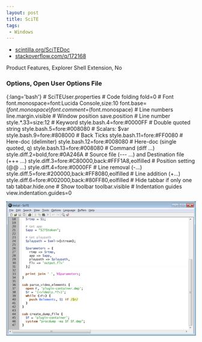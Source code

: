 ```yaml
---
layout: post
title: SciTE
tags:
 - Windows
---
```


* [scintilla.org/SciTEDoc](http://scintilla.org/SciTEDoc)
* [stackoverflow.com/q/172168](http://stackoverflow.com/q/172168)

Product Features, Explorer Shell Extension, No

### Options, Open User Options File

{:lang='bash'}
	# SciTEUser.properties
	# Code folding
	fold=0
	# Font
	font.monospace=font:Lucida Console,size:10
	font.base=$(font.monospace)
	font.comment=$(font.monospace)
	# Line numbers
	line.margin.visible
	# Window position
	save.position
	# Line number
	style.*.33=size:12
	# Keyword
	style.bash.4=fore:#0000FF
	# Double quoted string
	style.bash.5=fore:#008080
	# Scalars: $var
	style.bash.9=fore:#808000
	# Back Ticks
	style.bash.11=fore:#FF0080
	# Here-doc (delimiter)
	style.bash.12=fore:#008080
	# Here-doc (single quoted, q)
	style.bash.13=fore:#008080
	# Command (diff ...)
	style.diff.2=bold,fore:#0A246A
	# Source file (--- ...) and Destination file (+++ ...)
	style.diff.3=fore:#C80000,back:#FFF1A8,eolfilled
	# Position setting (@@ ...)
	style.diff.4=fore:#0000FF
	# Line removal (-...)
	style.diff.5=fore:#200000,back:#FF8080,eolfilled
	# Line addition (+...)
	style.diff.6=fore:#002000,back:#80FF80,eolfilled
	# Hide tabbar if only one tab
	tabbar.hide.one
	# Show toolbar
	toolbar.visible
	# Indentation guides
	view.indentation.guides=0

![width2](/img/2011/scite.png)

